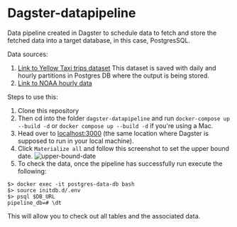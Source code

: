 # Dagster-datapipeline
Data pipeline created in Dagster to schedule data to fetch and store the fetched data into a target database, in this case, PostgresSQL.

Data sources:
1. [Link to Yellow Taxi trips dataset](https://d37ci6vzurychx.cloudfront.net/trip-data/yellow_tripdata_2024-10.parquet) This dataset is saved with daily and hourly partitions in Postgres DB where the output is being stored.
2. [Link to NOAA hourly data](https://www.ncei.noaa.gov/data/global-hourly/access/)

   
Steps to use this:
1. Clone this repository
2. Then cd into the folder `dagster-datapipeline` and run `docker-compose up --build -d` or `docker compose up --build -d` if you're using a Mac.
3. Head over to [localhost:3000](http://localhost:3000/locations/pipelines.pipeline1/asset-groups/default) (the same location where Dagster is supposed to run in your local machine).
4. Click `Materialize all` and follow this screenshot to set the upper bound date. ![upper-bound-date](https://github.com/user-attachments/assets/e4c09205-0d32-447c-8a26-f927d707cb44)
5. To check the data, once the pipeline has successfully run execute the following:
```
$> docker exec -it postgres-data-db bash
$> source initdb.d/.env
$> psql $DB_URL
pipeline_db=# \dt
```
This will allow you to check out all tables and the associated data.

